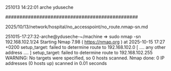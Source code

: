251013
14:22:01
arche
yduseche

###############################################

2025/10/13/network/hospital/no_accesspoint/no_route.nmap-sn.md

251015-17:27:32-arche@yduseche-~/machine
=> sudo nmap -sn 192.168.102.1/24
Starting Nmap 7.98 ( https://nmap.org ) at 2025-10-15 17:27 +0200
setup_target: failed to determine route to 192.168.102.0
[ .... any other address .... ]
setup_target: failed to determine route to 192.168.102.255
WARNING: No targets were specified, so 0 hosts scanned.
Nmap done: 0 IP addresses (0 hosts up) scanned in 0.01 seconds

